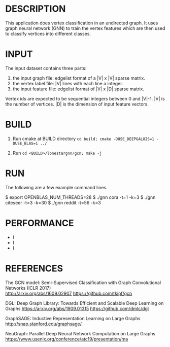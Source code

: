 DESCRIPTION 
===========

This application does vertex classification in an undirected graph.
It uses graph neural network (GNN) to train the vertex features 
which are then used to classify vertices into different classes.

INPUT
===========

The input dataset contains three parts:
1. the input graph file: edgelist format of a |V| x |V| sparse matrix.
2. the vertex label file: |V| lines with each line a integer.
3. the input feature file: edgelist format of |V| x |D| sparse matrix.

Vertex ids are expected to be sequential integers between 0 and |V|-1.
|V| is the number of vertices. |D| is the dimension of input feature vectors.

BUILD
===========

1. Run cmake at BUILD directory `cd build; cmake -DUSE_DEEPGALOIS=1 -DUSE_BLAS=1 ../`

2. Run `cd <BUILD>/lonestargnn/gcn; make -j`

RUN
===========

The following are a few example command lines.

$ export OPENBLAS_NUM_THREADS=28
$ ./gnn cora -t=1 -k=3
$ ./gnn citeseer -t=3 -k=30
$ ./gnn reddit -t=56 -k=3

PERFORMANCE
===========
- I
- I
- I

REFERENCES
===========
The GCN model:
Semi-Supervised Classification with Graph Convolutional Networks (ICLR 2017)  
http://arxiv.org/abs/1609.02907 
https://github.com/tkipf/gcn

DGL:
Deep Graph Library: Towards Efficient and Scalable Deep Learning on Graphs
https://arxiv.org/abs/1909.01315
https://github.com/dmlc/dgl

GraphSAGE: 
Inductive Representation Learning on Large Graphs
http://snap.stanford.edu/graphsage/

NeuGraph: Parallel Deep Neural Network Computation on Large Graphs
https://www.usenix.org/conference/atc19/presentation/ma


